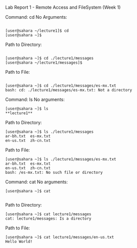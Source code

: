 Lab Report 1 - Remote Access and FileSystem (Week 1)

Command: cd
No Arguments:
```shell

[user@sahara ~/lecture1]$ cd
[user@sahara ~]$ 

```

Path to Directory:
```shell

[user@sahara ~]$ cd ./lecture1/messages
[user@sahara ~/lecture1/messages]$ 

```
Path to File:

```shell

[user@sahara ~]$ cd ./lecture1/messages/es-mx.txt
bash: cd: ./lecture1/messages/es-mx.txt: Not a directory

```
Command: ls
No arguments:

```shell
[user@sahara ~]$ ls
**lecture1**
```
Path to Directory:

```shell
[user@sahara ~]$ ls ./lecture1/messages
ar-bh.txt  es-mx.txt
en-us.txt  zh-cn.txt
```
Path to File:

```shell
[user@sahara ~]$ ls ./lecture1/messages/es-mx.txt
ar-bh.txt  es-mx.txt
en-us.txt  zh-cn.txt
bash: /es-mx.txt: No such file or directory
```
Command: cat
No arguments:

```shell
[user@sahara ~]$ cat


```
Path to Directory:

```shell
[user@sahara ~]$ cat lecture1/messages
cat: lecture1/messages: Is a directory
```

Path to File:

```shell
[user@sahara ~]$ cat lecture1/messages/en-us.txt
Hello World!
```

